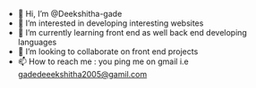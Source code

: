 - 👋 Hi, I’m @Deekshitha-gade
- 👀 I’m interested in developing interesting websites
- 🌱 I’m currently learning front end as well back end developing languages
- 💞️ I’m looking to collaborate on front end projects
- 📫 How to reach me : you  ping me on gmail i.e gadedeeekshitha2005@gamil.com


<!---
Deekshitha-gade/Deekshitha-gade is a ✨ special ✨ repository because its `README.md` (this file) appears on your GitHub profile.
You can click the Preview link to take a look at your changes.
--->
